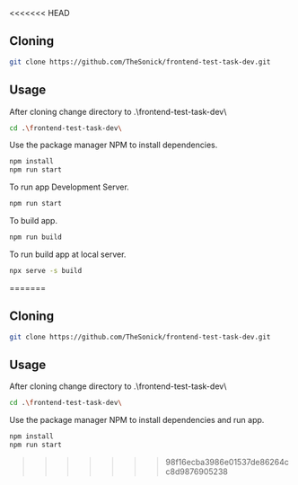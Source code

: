 <<<<<<< HEAD
## Cloning

```bash
git clone https://github.com/TheSonick/frontend-test-task-dev.git
```

## Usage

After cloning change directory to .\frontend-test-task-dev\

```bash
cd .\frontend-test-task-dev\
```

Use the package manager NPM to install dependencies.

```bash
npm install
npm run start
```

To run app Development Server.

```bash
npm run start
```

To build app.

```bash
npm run build
```

To run build app at local server.

```bash
npx serve -s build
```
=======
## Cloning
```bash
git clone https://github.com/TheSonick/frontend-test-task-dev.git
```
## Usage
After cloning change directory to .\frontend-test-task-dev\
```bash
cd .\frontend-test-task-dev\
```
Use the package manager NPM to install dependencies and run app.
```bash
npm install
npm run start
```
>>>>>>> 98f16ecba3986e01537de86264cc8d9876905238
